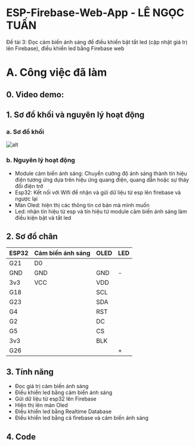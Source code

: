 # ESP-Firebase-Web-App - LÊ NGỌC TUẤN

Đề tài 3: Đọc cảm biến ánh sáng để điều khiển bật tắt led (cập nhật giá trị lên Firebase),
điều khiển led bằng Firebase web

# A. Công việc đã làm 

## 0. Video demo: 
## 1. Sơ đồ khối và nguyên lý hoạt động
### a. Sơ đồ khối
![alt](sodokhoi.png)
### b. Nguyên lý hoạt động
- Module cảm biến ánh sáng: Chuyển cường độ ánh sáng thành tín hiệu điện tương ứng dựa 
trên hiệu ứng quang điện, quang dẫn hoặc sự tháy đổi điện trở
- Esp32: Kết nối với Wifi để nhận và gửi dữ liệu từ esp lên firebase và ngược lại
- Màn Oled: hiện thị các thông tin cơ bản mà mình muốn
- Led: nhận tín hiệu từ esp và tín hiệu từ module cảm biến ánh sáng làm điều kiện bật và tắt led

## 2. Sơ đồ chân 
ESP32	| Cảm biến ánh sáng | OLED  |  LED 	| 
--------|-------------------|-------|-------|
G21		|		D0			|		|		|
GND		|		GND			|	GND	|	-	|
3v3		|		VCC			|	VDD	|		|
G18		|					|	SCL	|		|
G23		|					|	SDA	|		|
G4		|					|	RST	|		|
G2		|					|	DC	|		|
G5		|					|	CS	|		|
3v3		|					|	BLK	|		|
G26		|					|		|	+	|

## 3. Tính năng
- Đọc giá trị cảm biến ánh sáng
- Điều khiển led bằng cảm biến ánh sáng
- Gửi dữ liệu từ esp32 lên Firebase
- Hiện thị lên màn Oled
- Điều khiển led bằng Realtime Database
- Điều khiển led bằng cả firebase và cảm biến ánh sáng 

## 4. Code




